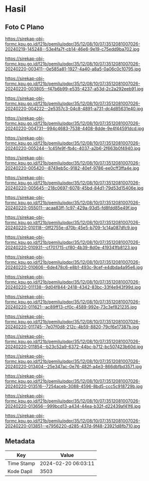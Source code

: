 # Hasil

## Foto C Plano

https://sirekap-obj-formc.kpu.go.id/f21b/pemilu/pdpr/35/12/08/10/07/3512081007026-20240219-145248--53e4fa7f-cb14-46e6-9e19-c75edd9ba702.jpg

https://sirekap-obj-formc.kpu.go.id/f21b/pemilu/pdpr/35/12/08/10/07/3512081007026-20240220-003411--0e585a81-1927-4a40-a8a5-0a06c0c10795.jpg

https://sirekap-obj-formc.kpu.go.id/f21b/pemilu/pdpr/35/12/08/10/07/3512081007026-20240220-003805--f47b6b99-e535-4237-a53d-2c2a292eeb91.jpg

https://sirekap-obj-formc.kpu.go.id/f21b/pemilu/pdpr/35/12/08/10/07/3512081007026-20240220-004222--2e5357c3-04c8-4891-a731-dc4d85631e40.jpg

https://sirekap-obj-formc.kpu.go.id/f21b/pemilu/pdpr/35/12/08/10/07/3512081007026-20240220-004731--994c4683-7538-4408-8dde-9e4f44591dcd.jpg

https://sirekap-obj-formc.kpu.go.id/f21b/pemilu/pdpr/35/12/08/10/07/3512081007026-20240220-005244--1c45fe9f-fb4c-4037-a2b6-2f663b0f4940.jpg

https://sirekap-obj-formc.kpu.go.id/f21b/pemilu/pdpr/35/12/08/10/07/3512081007026-20240220-005420--8749eb5c-9182-40ef-9786-ee0cff3ffa4e.jpg

https://sirekap-obj-formc.kpu.go.id/f21b/pemilu/pdpr/35/12/08/10/07/3512081007026-20240220-005645--218c0697-6078-45bd-84d1-79d53d15406e.jpg

https://sirekap-obj-formc.kpu.go.id/f21b/pemilu/pdpr/35/12/08/10/07/3512081007026-20240220-055011--acaa83ff-1c97-429a-93d5-fd8fdd85e49f.jpg

https://sirekap-obj-formc.kpu.go.id/f21b/pemilu/pdpr/35/12/08/10/07/3512081007026-20240220-010118--0ff2755e-d70b-45e5-b709-1c14a087dfc9.jpg

https://sirekap-obj-formc.kpu.go.id/f21b/pemilu/pdpr/35/12/08/10/07/3512081007026-20240220-010931--cf701715-cf80-4b39-8d0e-419341fb8123.jpg

https://sirekap-obj-formc.kpu.go.id/f21b/pemilu/pdpr/35/12/08/10/07/3512081007026-20240220-010606--6de478c6-e8b1-493c-9cef-e4dbda4a95e6.jpg

https://sirekap-obj-formc.kpu.go.id/f21b/pemilu/pdpr/35/12/08/10/07/3512081007026-20240220-011138--9d04f844-2418-4342-83bc-33f4e943f99d.jpg

https://sirekap-obj-formc.kpu.go.id/f21b/pemilu/pdpr/35/12/08/10/07/3512081007026-20240220-011621--ac89ff13-cf0c-4589-992e-73c3ef821235.jpg

https://sirekap-obj-formc.kpu.go.id/f21b/pemilu/pdpr/35/12/08/10/07/3512081007026-20240220-011745--7e07f0d8-212c-4b59-8820-79cf6e17387b.jpg

https://sirekap-obj-formc.kpu.go.id/f21b/pemilu/pdpr/35/12/08/10/07/3512081007026-20240220-011854--b23c52a9-6372-44bc-b712-bc507423b60d.jpg

https://sirekap-obj-formc.kpu.go.id/f21b/pemilu/pdpr/35/12/08/10/07/3512081007026-20240220-013404--25e347ac-0e76-482f-a4e3-866dbfbd3571.jpg

https://sirekap-obj-formc.kpu.go.id/f21b/pemilu/pdpr/35/12/08/10/07/3512081007026-20240220-013516--7254aceb-3088-4596-8bd5-ccc5c918729b.jpg

https://sirekap-obj-formc.kpu.go.id/f21b/pemilu/pdpr/35/12/08/10/07/3512081007026-20240220-013656--999bcd13-a434-44ea-b32f-d22439af41f6.jpg

https://sirekap-obj-formc.kpu.go.id/f21b/pemilu/pdpr/35/12/08/10/07/3512081007026-20240220-013851--e7956220-d285-437d-9f48-23921d8fb710.jpg


## Metadata

| Key        | Value               |
| ---------- | ------------------- |
| Time Stamp | 2024-02-20 06:03:11 |
| Kode Dapil | 3503                |



